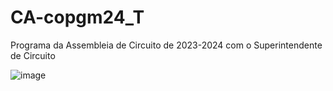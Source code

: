 # CA-copgm24_T
Programa da Assembleia de Circuito de 2023-2024 com o Superintendente de Circuito


![image](https://github.com/gokusander/CA-copgm24_T/assets/61749786/fb30e811-aabf-49cd-a29f-ec86958d3d59)
